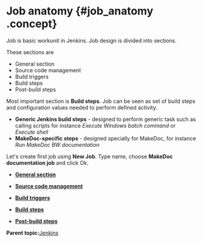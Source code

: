 # Job anatomy {#job_anatomy .concept}

Job is basic workunit in Jenkins. Job design is divided into sections.

These sections are

-   General section
-   Source code management
-   Build triggers
-   Build steps
-   Post-build steps

Most important section is **Build steps**. Job can be seen as set of build steps and configuration values needed to perform defined activity.

-   **Generic Jenkins build steps** - designed to perform generic task such as calling scripts for instance *Execute Windows batch command* or *Execute shell*
-   **MakeDoc-specific steps** - designed specially for MakeDoc, for instance *Run MakeDoc BW documentation*

Let's create first job using **New Job**. Type name, choose **MakeDoc documentation job** and click Ok.

-   **[General section](../../jenkins/job_anatomy/general.md)**  

-   **[Source code management](../../jenkins/job_anatomy/source_code_management.md)**  

-   **[Build triggers](../../jenkins/job_anatomy/build_triggers.md)**  

-   **[Build steps](../../jenkins/job_anatomy/build_steps.md)**  

-   **[Post-build steps](../../jenkins/job_anatomy/post_build_steps.md)**  


**Parent topic:**[Jenkins](../../jenkins/jenkins.md)

